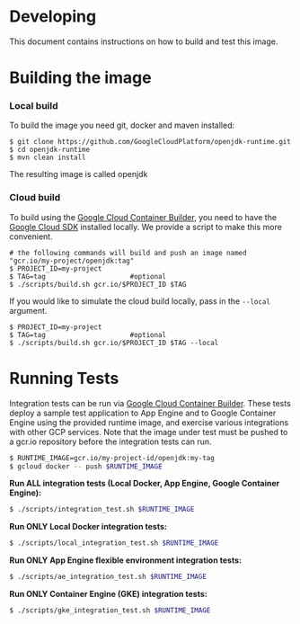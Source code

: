 # Developing

This document contains instructions on how to build and test this image.

# Building the image

### Local build
To build the image you need git, docker and maven installed:
```
$ git clone https://github.com/GoogleCloudPlatform/openjdk-runtime.git
$ cd openjdk-runtime
$ mvn clean install
```
The resulting image is called openjdk

### Cloud build
To build using the [Google Cloud Container Builder](https://cloud.google.com/container-builder/docs/overview), 
you need to have the [Google Cloud SDK](https://cloud.google.com/sdk/) installed locally. We provide a script to make this more convenient.
```
# the following commands will build and push an image named "gcr.io/my-project/openjdk:tag"
$ PROJECT_ID=my-project
$ TAG=tag                     #optional
$ ./scripts/build.sh gcr.io/$PROJECT_ID $TAG
```

If you would like to simulate the cloud build locally, pass in the `--local` argument.
```
$ PROJECT_ID=my-project
$ TAG=tag                     #optional
$ ./scripts/build.sh gcr.io/$PROJECT_ID $TAG --local
```

# Running Tests
Integration tests can be run via [Google Cloud Container Builder](https://cloud.google.com/container-builder/docs/overview).
These tests deploy a sample test application to App Engine and to Google Container Engine using the provided runtime image, and
exercise various integrations with other GCP services. Note that the image under test must be pushed 
to a gcr.io repository before the integration tests can run.

```bash
$ RUNTIME_IMAGE=gcr.io/my-project-id/openjdk:my-tag
$ gcloud docker -- push $RUNTIME_IMAGE
```

**Run ALL integration tests (Local Docker, App Engine, Google Container Engine):**
```bash
$ ./scripts/integration_test.sh $RUNTIME_IMAGE
```

**Run ONLY Local Docker integration tests:**
```bash
$ ./scripts/local_integration_test.sh $RUNTIME_IMAGE
```

**Run ONLY App Engine flexible environment integration tests:**
```bash
$ ./scripts/ae_integration_test.sh $RUNTIME_IMAGE
```

**Run ONLY Container Engine (GKE) integration tests:**
```bash
$ ./scripts/gke_integration_test.sh $RUNTIME_IMAGE
```
